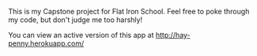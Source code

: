 This is my Capstone project for Flat Iron School. Feel free to poke through my code, but don't judge me too harshly!

You can view an active version of this app at http://hay-penny.herokuapp.com/
